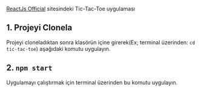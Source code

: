 [ReactJs Official](https://reactjs.org/) sitesindeki Tic-Tac-Toe uygulaması

## 1. Projeyi Clonela

Projeyi cloneladıktan sonra klasörün içine girerek(Ex; terminal üzerinden: `cd tic-tac-toe`) aşağıdaki komutu uygulayın.

## 2. `npm start`

Uygulamayı çalıştırmak için terminal üzerinden bu komutu uygulayın.
